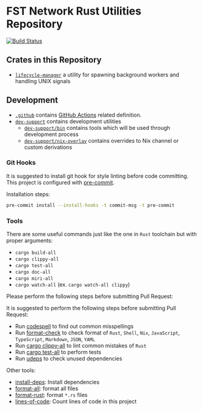 # FST Network Rust Utilities Repository

[![Build Status](https://github.com/fstnetwork/saffron/actions/workflows/rust.yaml/badge.svg?branch=main)](https://github.com/fstnetwork/saffron/actions)

## Crates in this Repository

- [`lifecycle-manager`](https://github.com/fstnetwork/rust-utils)
  a utility for spawning background workers and handling UNIX signals

## Development

- [`.github`](./.github) contains [GitHub Actions](https://github.com/features/actions) related definition.
- [`dev-support`](./dev-support) contains development utilities
  - [`dev-support/bin`](./dev-support/bin) contains tools which will be used through development process
  - [`dev-support/nix-overlay`](./dev-support/nix-overlay) contains overrides to Nix channel or custom derivations

### Git Hooks

It is suggested to install git hook for style linting before code committing. This project is configured with [pre-commit](https://pre-commit.com).

Installation steps:

```bash
pre-commit install --install-hooks -t commit-msg -t pre-commit
```

### Tools

There are some useful commands just like the one in `Rust` toolchain but with proper arguments:

- `cargo build-all`
- `cargo clippy-all`
- `cargo test-all`
- `cargo doc-all`
- `cargo miri-all`
- `cargo watch-all` (ex. `cargo watch-all clippy`)

Please perform the following steps before submitting Pull Request:

It is suggested to perform the following steps before submitting Pull Request:

- Run [codespell](https://github.com/codespell-project/codespell) to find out common misspellings
- Run [format-check](./dev-support/bin/format-check) to check format of `Rust`, `Shell`, `Nix`, `JavaScript`, `TypeScript`, `Markdown`, `JSON`, `YAML`
- Run [cargo clippy-all](./dev-support/bin/cargo-clippy-all) to lint common mistakes of `Rust`
- Run [cargo test-all](./dev-support/bin/cargo-test-all) to perform tests
- Run [udeps](./dev-support/bin/udeps) to check unused dependencies

Other tools:

- [install-deps](./dev-support/bin/install-deps): Install dependencies
- [format-all](./dev-support/bin/format-all): format all files
- [format-rust](./dev-support/bin/format-rust): format `*.rs` files
- [lines-of-code](./dev-support/bin/lines-of-code): Count lines of code in this project
